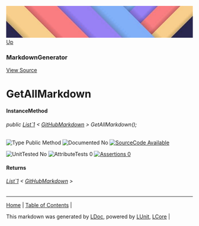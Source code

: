 ![](../Content/LDoc-banner-small.png "")
[Up](MarkdownGenerator.md)
### MarkdownGenerator
[View Source](../Markdown/MarkdownGenerator.cs)
# GetAllMarkdown
#### InstanceMethod
###### public  <a href="https://www.google.com/#q=C%23+System.Collections.Generic.List<T>" alt="Search for 'System.Collections.Generic.List<T>'" target="_blank">List`1</a> &lt; [GitHubMarkdown](GitHubMarkdown.md) &gt; GetAllMarkdown();

![Type Public Method](http://b.repl.ca/v1/Type-Public%20Method-lightgrey.png "") ![Documented No](http://b.repl.ca/v1/Documented-No-red.png "") [![SourceCode Available](http://b.repl.ca/v1/SourceCode-Available-brightgreen.png "")](../Markdown/MarkdownGenerator.cs#L893)

![UnitTested No](http://b.repl.ca/v1/UnitTested-No-lightgrey.png "") ![AttributeTests 0](http://b.repl.ca/v1/AttributeTests-0-lightgrey.png "") [![Assertions 0](http://b.repl.ca/v1/Assertions-0-lightgrey.png "")](../Markdown/MarkdownGenerator.cs)
#### Returns
######  <a href="https://www.google.com/#q=C%23+System.Collections.Generic.List<T>" alt="Search for 'System.Collections.Generic.List<T>'" target="_blank">List`1</a> &lt; [GitHubMarkdown](GitHubMarkdown.md) &gt;
---

[Home](../../README.md) | [Table of Contents](../../TableOfContents.md) | 


This markdown was generated by [LDoc](https://github.com/CodeSingularity/LDoc), powered by [LUnit](https://github.com/CodeSingularity/LUnit), [LCore](https://github.com/CodeSingularity/LCore) | 

